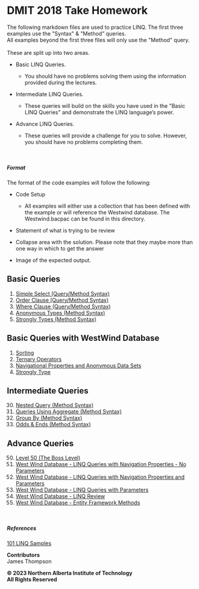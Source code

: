 # DMIT 2018 Take Homework

The following markdown files are used to practice LINQ. 
The first three examples use the "Syntax" & "Method" queries.  
All examples beyond the first three files will only use the "Method" query.  
<br>These are split up into two areas.
<br>
* Basic LINQ Queries.
  * You should have no problems solving them using the information provided during the lectures.
  
* Intermediate LINQ Queries.  
  * These queries will build on the skills you have used in the "Basic LINQ Queries" and demonstrate the LINQ language’s power.
   
* Advance LINQ Queries.  
  * These queries will provide a challenge for you to solve. However, you should have no problems completing them.

<br>

##### Format
The format of the code examples will follow the following:
* Code Setup </br>
  - All examples will either use a collection that has been defined
with the example or will reference the Westwind database.  The Westwind.bacpac can be found in this directory.

* Statement of what is trying to be review
* Collapse area with the solution.  Please note that they maybe more than one way in which to get the answer
* Image of the expected output.

## Basic Queries  
1. [Simple Select (Query/Method Syntax)](./01%20-%20Simple%20Select.md)
1. [Order Clause (Query/Method Syntax)](./02%20-%20Order%20Clause.md)
1. [Where Clause (Query/Method Syntax)](./03%20-%20Where%20Clause.md)
1. [Anonymous Types (Method Syntax)](./04%20-%20Anonymous%20Types.md)
1. [Strongly Types (Method Syntax)](./05%20-%20Strongly%20Types.md)

## Basic Queries with WestWind Database  
1. [Sorting](./10%20-%20Sorting.md)
1. [Ternary Operators](./11%20-%20Ternary%20Operator.md)
1. [Navigational Properties and Anonymous Data Sets](./12%20-%20Navigational%20Properties%20and%20Anonymous%20Data%20Sets.md)
1. [Strongly Type](./13%20-%20Strongly%20Type.md)


## Intermediate Queries  
30. [Nested Query (Method Syntax)](./30%20-%20Nested%20Query.md)
30. [Queries Using Aggregate (Method Syntax)](./31%20-%20Aggregate%20Query.md)
30. [Group By (Method Syntax)](./32%20-%20Group%20By.md)
30. [Odds & Ends (Method Syntax)](./33%20-%20Odds%20and%20Ends.md)

## Advance Queries  
50. [Level 50 (The Boss Level)](./50%20-%20Boss%20Level.md)
50. [West Wind Database - LINQ Queries with Navigation Properties - No Parameters](./West%20Wind%20Database%20-%20LINQ%20Queries%20with%20Navigation%20Properties%20-%20No%20Parameters.md)
50. [West Wind Database - LINQ Queries with Navigation Properties and Parameters](./West%20Wind%20Database%20-%20LINQ%20Queries%20with%20Navigation%20Properties%20and%20Parameters.md)
50. [West Wind Database - LINQ Queries with Parameters](./West%20Wind%20Database%20-%20LINQ%20Queries%20with%20Parameters.md)
50. [West Wind Database - LINQ Review](./West%20Wind%20Database%20-%20LINQ%20Review.md)
50. [West Wind Database - Entity Framework Methods](./West%20Wind%20Database%20-%20Entity%20Framework%20Methods.md)

<br>

##### References
[101 LINQ Samples](https://learn.microsoft.com/en-us/samples/dotnet/try-samples/101-linq-samples/)
<br>

**Contributors**<br>
James Thompson
<br>

**© 2023 Northern Alberta Institute of Technology <br>
All Rights Reserved <br>**
